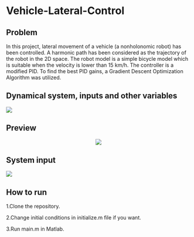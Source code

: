 # Vehicle-Lateral-Control
## Problem
In this project, lateral movement of a vehicle (a nonholonomic robot) has been controlled. A harmonic path has been considered as the trajectory of the robot in the 2D space. The robot model is a simple bicycle model which is suitable when the velocity is lower than 15 km/h. The controller is a modified PID. To find the best PID gains, a Gradient Descent Optimization Algorithm was utilized.


## Dynamical system, inputs and other variables
<div align="left">
  <img src="https://github.com/MustafaLotfi/Vehicle-Lateral-Control/blob/main/docs/images/1.png">
</div>

## Preview
<div align="center">
  <img src="https://github.com/MustafaLotfi/Vehicle-Lateral-Control/blob/main/docs/images/2.gif">
</div>

## System input
<div align="left">
  <img src="https://github.com/MustafaLotfi/Vehicle-Lateral-Control/blob/main/docs/images/3.jpg">
</div>

## How to run
1.Clone the repository.

2.Change initial conditions in initialize.m file if you want.

3.Run main.m in Matlab.

